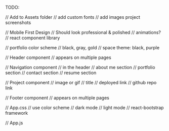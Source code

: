 TODO: 

// Add to Assets folder
    // add custom fonts
    // add images project screenshots


// Mobile First Design
    // Should look professional & polished
    // animations?
    // react component library

// portfolio color scheme
    // black, gray, gold
    // space theme: black, purple

// Header component
    // appears on multiple pages

// Navigation component
    // in the header
    // about me section
    // portfolio section
    // contact section
    // resume section

// Project component
    // image or gif
    // title
    // deployed link
    // github repo link

// Footer component
    // appears on multiple pages

// App.css
    // use color scheme
        // dark mode
        // light mode
    // react-bootstrap framework

// App.js
